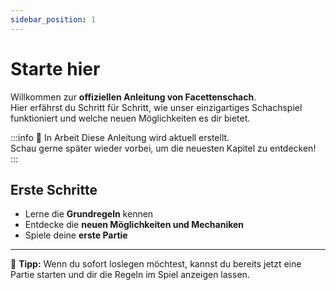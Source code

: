 ```yaml
---
sidebar_position: 1
---
```


# Starte hier

Willkommen zur **offiziellen Anleitung von Facettenschach**. \
Hier erfährst du Schritt für Schritt, wie unser einzigartiges Schachspiel funktioniert und welche neuen Möglichkeiten es dir bietet.

:::info 🚧 In Arbeit
Diese Anleitung wird aktuell erstellt.  
Schau gerne später wieder vorbei, um die neuesten Kapitel zu entdecken!
:::

## Erste Schritte

- Lerne die **Grundregeln** kennen  
- Entdecke die **neuen Möglichkeiten und Mechaniken**  
- Spiele deine **erste Partie**  

---

📌 **Tipp:** Wenn du sofort loslegen möchtest, kannst du bereits jetzt eine Partie starten und dir die Regeln im Spiel anzeigen lassen.
